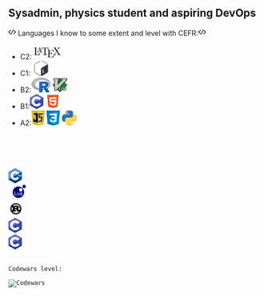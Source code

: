## Sysadmin, physics student and aspiring DevOps
<!--
**birrabenzina/birrabenzina** is a ✨ _special_ ✨ repository because its `README.md` (this file) appears on your GitHub profile.

Here are some ideas to get you started:

- 🔭 I’m currently working on ...
- 🌱 I’m currently learning ...
- 👯 I’m looking to collaborate on ...
- 🤔 I’m looking for help with ...
- 💬 Ask me about ...
- 📫 How to reach me: ...
- 😄 Pronouns: ...
- ⚡ Fun fact: ...
-->
<img height="15" src="./icons/coding.png"> Languages I know to some extent and level with CEFR:<img height="15" src="/icons/coding.png"><br>
<ul>
	<li>C2:<code><img height="30" src="./icons/latex.png" alt="LaTeX"></code></li>
	<li>C1:<code><img height="30" src="./icons/bash.png" alt="Shell"></code></li>
	<li>B2:<code><img height="30" src="./icons/r.svg" alt="R"></code> <code><img height="30" src="./icons/vim.svg" alt="Vimscript"></code></li>
	<li>B1:<code><img height="30" src="./icons/c.png" alt="C"></code> <code><img height="30" src="./icons/html.png" alt="HTML"></code></li>
	<li>A2:<code><img height="30" src="./icons/js.jpg" alt="JavaScript"></code> <code><img height="30" src="./icons/css1.png" alt="CSS"></code> <code><img height="30" src="./icons/python.png" alt="Python"></li>
</ul>
<br>
<code><img height="30" src="./icons/cpp.png" alt="C++"></code>
<code><img height="30" src="./icons/lua.png" alt="Lua"></code>
<code><img height="30" src="./icons/rust.jpg" alt="Rust"></code>
<code><img height="30" src="./icons/c.png" alt="C"></code>
<code><img height="30" src="./icons/c.png" alt="C"></code>

Codewars level:<br>
<img src="https://www.codewars.com/users/birrabenzina/badges/small" alt="Codewars"><br>
